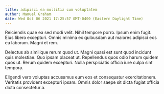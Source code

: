 ```yaml
---
title: adipisci ea mollitia cum voluptatem
author: Manuel Graham
date: Wed Oct 06 2021 17:25:57 GMT-0400 (Eastern Daylight Time)
---
```

Reiciendis quae ea sed modi velit. Nihil tempore porro. Ipsum enim fugit. Eius libero excepturi. Omnis minima ex quibusdam aut maiores adipisci eos ea laborum. Magni et rem.

 Delectus ab similique rerum quod ut. Magni quasi est sunt quod incidunt quis molestiae. Quo ipsam placeat ut. Repellendus quos odio harum quidem quos ut. Rerum quidem excepturi. Nulla perspiciatis officia iure culpa sint tempora.

 Eligendi vero voluptas accusamus eum eos et consequatur exercitationem. Veritatis provident excepturi ipsam. Omnis dolor saepe sit dicta fugiat officia dicta consectetur a.